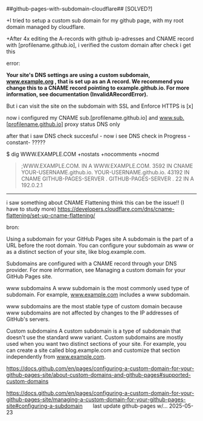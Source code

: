##github-pages-with-subdomain-cloudflare## [SOLVED?]

+I tried to setup a custom sub domain for my github page, with my root domain managed by cloudflare.

+After 4x editing the A-records with github ip-adresses and CNAME record with [profilename.github.io], i verified the custom domain after check i get this 

error:

**Your site's DNS settings are using a custom subdomain, www.example.org , that is set up as an A record. We recommend you change this to a CNAME record pointing to example.github.io. For more information, see documentation (InvalidARecordError).**

But i can visit the site on the subdomain with SSL and Enforce HTTPS is [x]


now i configured my CNAME sub.[profilename.github.io] and www.sub.[profilename.github.io]  proxy status DNS only

after that i saw DNS check succesful - now i see DNS check in Progress -constant- ????? 

$ dig WWW.EXAMPLE.COM +nostats +nocomments +nocmd
> ;WWW.EXAMPLE.COM.                    IN      A
> WWW.EXAMPLE.COM.             3592    IN      CNAME   YOUR-USERNAME.github.io.
> YOUR-USERNAME.github.io.      43192   IN      CNAME   GITHUB-PAGES-SERVER .
> GITHUB-PAGES-SERVER .         22      IN      A       192.0.2.1

---
i saw something about CNAME Flattening 
think this can be the issue!! (I have to study more)
https://developers.cloudflare.com/dns/cname-flattening/set-up-cname-flattening/

bron:

Using a subdomain for your GitHub Pages site
A subdomain is the part of a URL before the root domain. You can configure your subdomain as www or as a distinct section of your site, like blog.example.com.

Subdomains are configured with a CNAME record through your DNS provider. For more information, see Managing a custom domain for your GitHub Pages site.

www subdomains
A www subdomain is the most commonly used type of subdomain. For example, www.example.com includes a www subdomain.

www subdomains are the most stable type of custom domain because www subdomains are not affected by changes to the IP addresses of GitHub's servers.

Custom subdomains
A custom subdomain is a type of subdomain that doesn't use the standard www variant. Custom subdomains are mostly used when you want two distinct sections of your site. For example, you can create a site called blog.example.com and customize that section independently from www.example.com.

https://docs.github.com/en/pages/configuring-a-custom-domain-for-your-github-pages-site/about-custom-domains-and-github-pages#supported-custom-domains

https://docs.github.com/en/pages/configuring-a-custom-domain-for-your-github-pages-site/managing-a-custom-domain-for-your-github-pages-site#configuring-a-subdomain
&nbsp;
&nbsp;
&nbsp;
last update github-pages w/... 2025-05-23